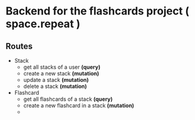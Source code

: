 # Backend for the flashcards project ( space.repeat )


## Routes
 - Stack
    - get all stacks of a user **(query)**
    - create a new stack **(mutation)**
    - update a stack **(mutation)**
    - delete a stack **(mutation)**
 - Flashcard
    - get all flashcards of a stack **(query)**
    - create a new flashcard in a stack **(mutation)**
    - 